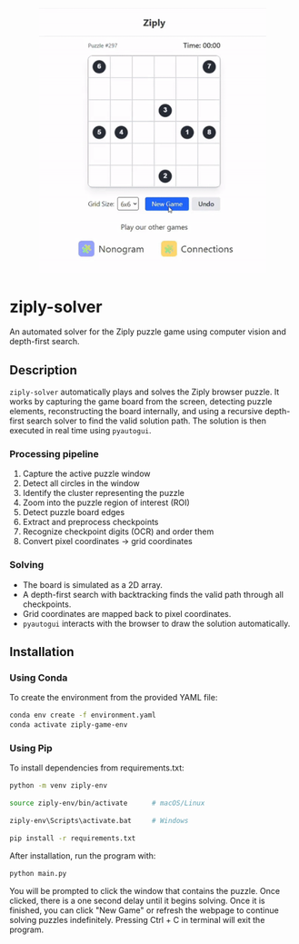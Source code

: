 <p align="center">
  <img src="assets/demo.gif" alt="Ziply Solver Demo" width="400"/>
</p>

# ziply-solver
An automated solver for the Ziply puzzle game using computer vision and depth-first search.

## Description
`ziply-solver` automatically plays and solves the Ziply browser puzzle. It works by capturing the game board from the screen, detecting puzzle elements, reconstructing the board internally, and using a recursive depth-first search solver to find the valid solution path. The solution is then executed in real time using `pyautogui`.

### Processing pipeline
1. Capture the active puzzle window  
2. Detect all circles in the window  
3. Identify the cluster representing the puzzle  
4. Zoom into the puzzle region of interest (ROI)  
5. Detect puzzle board edges  
6. Extract and preprocess checkpoints  
7. Recognize checkpoint digits (OCR) and order them  
8. Convert pixel coordinates → grid coordinates  

### Solving
- The board is simulated as a 2D array.  
- A depth-first search with backtracking finds the valid path through all checkpoints.  
- Grid coordinates are mapped back to pixel coordinates.  
- `pyautogui` interacts with the browser to draw the solution automatically.

## Installation

### Using Conda
To create the environment from the provided YAML file:

```bash
conda env create -f environment.yaml
conda activate ziply-game-env
```
### Using Pip
To install dependencies from requirements.txt:

```bash
python -m venv ziply-env
```
```bash
source ziply-env/bin/activate      # macOS/Linux
```
```bash
ziply-env\Scripts\activate.bat     # Windows
```
```bash
pip install -r requirements.txt
```
After installation, run the program with: 
```bash 
python main.py
```
You will be prompted to click the window that contains the puzzle. Once clicked, there is a one second delay until it begins solving. Once it is finished, you can click "New Game" or refresh the webpage to continue solving puzzles indefinitely. Pressing Ctrl + C in terminal will exit the program.
